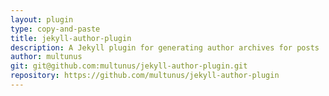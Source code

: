 ```yaml
---
layout: plugin
type: copy-and-paste
title: jekyll-author-plugin
description: A Jekyll plugin for generating author archives for posts
author: multunus
git: git@github.com:multunus/jekyll-author-plugin.git
repository: https://github.com/multunus/jekyll-author-plugin
---
```

